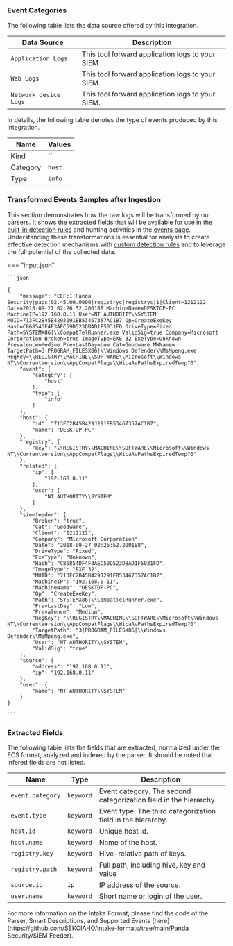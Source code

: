 
### Event Categories


The following table lists the data source offered by this integration.

| Data Source | Description                          |
| ----------- | ------------------------------------ |
| `Application Logs` | This tool forward application logs to your SIEM. |
| `Web Logs` | This tool forward application logs to your SIEM. |
| `Network device Logs` | This tool forward application logs to your SIEM. |





In details, the following table denotes the type of events produced by this integration.

| Name | Values |
| ---- | ------ |
| Kind | `` |
| Category | `host` |
| Type | `info` |




### Transformed Events Samples after Ingestion

This section demonstrates how the raw logs will be transformed by our parsers. It shows the extracted fields that will be available for use in the [built-in detection rules](/docs/xdr/features/detect/rules_catalog) and hunting activities in the [events page](/docs/xdr/features/investigate/events). Understanding these transformations is essential for analysts to create effective detection mechanisms with [custom detection rules](/docs/xdr/features/detect/sigma) and to leverage the full potential of the collected data.

=== "input.json"

    ```json
	
    {
        "message": "CEF:1|Panda Security|paps|02.45.00.0000|registryc|registryc|1|Client=1212122 Date=2018-09-27 02:26:52.200188 MachineName=DESKTOP-PC MachineIP=192.168.0.11 User=NT AUTHORITY\\SYSTEM MUID=713FC2B45B429J291EB53467357AC1B7 Op=CreateExeKey Hash=C86854DF4F3AEC59D523DBAD1F5031FD DriveType=Fixed Path=SYSTEMX86|\\CompatTelRunner.exe ValidSig=true Company=Microsoft Corporation Broken=true ImageType=EXE 32 ExeType=Unknown Prevalence=Medium PrevLastDay=Low Cat=Goodware MWName= TargetPath=3|PROGRAM_FILESX86|\\Windows Defender\\MsMpeng.exe RegKey=\\REGISTRY\\MACHINE\\SOFTWARE\\Microsoft\\Windows NT\\CurrentVersion\\AppCompatFlags\\WicaAvPathsExpiredTemp?0",
        "event": {
            "category": [
                "host"
            ],
            "type": [
                "info"
            ]
        },
        "host": {
            "id": "713FC2B45B429J291EB53467357AC1B7",
            "name": "DESKTOP-PC"
        },
        "registry": {
            "key": "\\REGISTRY\\MACHINE\\SOFTWARE\\Microsoft\\Windows NT\\CurrentVersion\\AppCompatFlags\\WicaAvPathsExpiredTemp?0"
        },
        "related": {
            "ip": [
                "192.168.0.11"
            ],
            "user": [
                "NT AUTHORITY\\SYSTEM"
            ]
        },
        "siemfeeder": {
            "Broken": "true",
            "Cat": "Goodware",
            "Client": "1212122",
            "Company": "Microsoft Corporation",
            "Date": "2018-09-27 02:26:52.200188",
            "DriveType": "Fixed",
            "ExeType": "Unknown",
            "Hash": "C86854DF4F3AEC59D523DBAD1F5031FD",
            "ImageType": "EXE 32",
            "MUID": "713FC2B45B429J291EB53467357AC1B7",
            "MachineIP": "192.168.0.11",
            "MachineName": "DESKTOP-PC",
            "Op": "CreateExeKey",
            "Path": "SYSTEMX86|\\CompatTelRunner.exe",
            "PrevLastDay": "Low",
            "Prevalence": "Medium",
            "RegKey": "\\REGISTRY\\MACHINE\\SOFTWARE\\Microsoft\\Windows NT\\CurrentVersion\\AppCompatFlags\\WicaAvPathsExpiredTemp?0",
            "TargetPath": "3|PROGRAM_FILESX86|\\Windows Defender\\MsMpeng.exe",
            "User": "NT AUTHORITY\\SYSTEM",
            "ValidSig": "true"
        },
        "source": {
            "address": "192.168.0.11",
            "ip": "192.168.0.11"
        },
        "user": {
            "name": "NT AUTHORITY\\SYSTEM"
        }
    }
    	
	```





### Extracted Fields

The following table lists the fields that are extracted, normalized under the ECS format, analyzed and indexed by the parser. It should be noted that infered fields are not listed.

| Name | Type | Description                |
| ---- | ---- | ---------------------------|
|`event.category` | `keyword` | Event category. The second categorization field in the hierarchy. |
|`event.type` | `keyword` | Event type. The third categorization field in the hierarchy. |
|`host.id` | `keyword` | Unique host id. |
|`host.name` | `keyword` | Name of the host. |
|`registry.key` | `keyword` | Hive-relative path of keys. |
|`registry.path` | `keyword` | Full path, including hive, key and value |
|`source.ip` | `ip` | IP address of the source. |
|`user.name` | `keyword` | Short name or login of the user. |



For more information on the Intake Format, please find the code of the Parser, Smart Descriptions, and Supported Events [here](https://github.com/SEKOIA-IO/intake-formats/tree/main/Panda Security/SIEM Feeder).